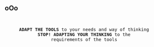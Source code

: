 ## oOo
<div align="center">
<pre>

**ADAPT THE TOOLS** 
to your needs and way of thinking 
**STOP!**
**ADAPTING YOUR THINKING**
to the requirements of the tools</pre></div>
